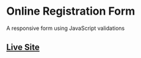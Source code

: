 # Online Registration Form
A responsive form using JavaScript validations

## [Live Site](http://www.shaunvanardenne.ca/online-registration-form)
